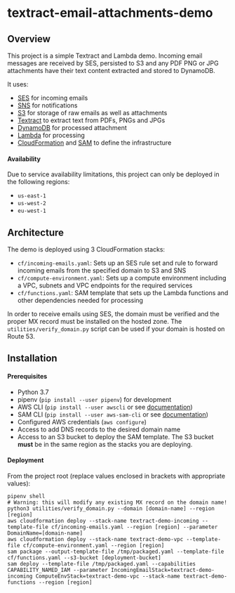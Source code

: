 textract-email-attachments-demo
===============================

Overview
-----------------------
This project is a simple Textract and Lambda demo. Incoming email messages are received by SES, persisted to S3 and any 
PDF PNG or JPG attachments have their text content extracted and stored to DynamoDB.
 
It uses: 
- [SES](https://aws.amazon.com/ses/) for incoming emails
- [SNS](https://aws.amazon.com/sns/) for notifications
- [S3](https://aws.amazon.com/s3/) for storage of raw emails as well as attachments
- [Textract](https://aws.amazon.com/textract/) to extract text from PDFs, PNGs and JPGs
- [DynamoDB](https://aws.amazon.com/dynamodb/) for processed attachment
- [Lambda](https://aws.amazon.com/lambda/) for processing
- [CloudFormation](https://aws.amazon.com/cloudformation/) and [SAM](https://aws.amazon.com/serverless/sam/) to define the infrastructure

#### Availability
Due to service availability limitations, this project can only be deployed in the following regions:
- `us-east-1`
- `us-west-2`
- `eu-west-1`

Architecture
-----------------------
The demo is deployed using 3 CloudFormation stacks:
- `cf/incoming-emails.yaml`: Sets up an SES rule set and rule to forward incoming emails from the specified domain to S3 and SNS
- `cf/compute-environment.yaml`: Sets up a compute environment including a VPC, subnets and VPC endpoints for the required services
- `cf/functions.yaml`: SAM template that sets up the Lambda functions and other dependencies needed for processing

In order to receive emails using SES, the domain must be verified and the proper MX record must be installed on the hosted zone. 
The `utilities/verify_domain.py` script can be used if your domain is hosted on Route 53.

Installation
-----------------------
#### Prerequisites
- Python 3.7
- pipenv (`pip install --user pipenv`) for development
- AWS CLI (`pip install --user awscli` or see [documentation](https://docs.aws.amazon.com/cli/latest/userguide/cli-chap-install.html))
- SAM CLI (`pip install --user aws-sam-cli` or see [documentation](https://docs.aws.amazon.com/serverless-application-model/latest/developerguide/serverless-sam-cli-install.html))
- Configured AWS credentials (`aws configure`)
- Access to add DNS records to the desired domain name
- Access to an S3 bucket to deploy the SAM template. The S3 bucket **must** be in the same region as the stacks you are deploying.

#### Deployment
From the project root (replace values enclosed in brackets with appropriate values):
```
pipenv shell
# Warning: this will modify any existing MX record on the domain name!
python3 utilities/verify_domain.py --domain [domain-name] --region [region]
aws cloudformation deploy --stack-name textract-demo-incoming --template-file cf/incoming-emails.yaml --region [region] --parameter DomainName=[domain-name]
aws cloudformation deploy --stack-name textract-demo-vpc --template-file cf/compute-environment.yaml --region [region]
sam package --output-template-file /tmp/packaged.yaml --template-file cf/functions.yaml --s3-bucket [deployment-bucket]
sam deploy --template-file /tmp/packaged.yaml --capabilities CAPABILITY_NAMED_IAM --parameter IncomingEmailStack=textract-demo-incoming ComputeEnvStack=textract-demo-vpc --stack-name textract-demo-functions --region [region]
```